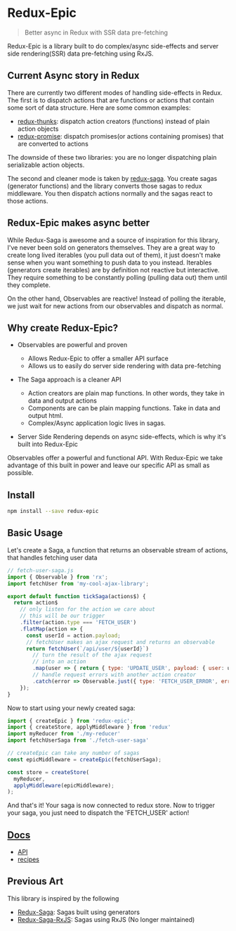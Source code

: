 # Redux-Epic

> Better async in Redux with SSR data pre-fetching

Redux-Epic is a library built to do complex/async side-effects and
server side rendering(SSR) data pre-fetching using RxJS.

## Current Async story in Redux

There are currently two different modes of handling side-effects in Redux. The
first is to dispatch actions that are functions or actions that contain some sort
of data structure. Here are some common examples:

* [redux-thunks](https://github.com/gaearon/redux-thunk): dispatch action creators (functions) instead of plain action objects
* [redux-promise](https://github.com/acdlite/redux-promise): dispatch promises(or actions containing promises) that are converted to actions

The downside of these two libraries: you are no longer dispatching plain
serializable action objects.

The second and cleaner mode is taken by [redux-saga](https://github.com/yelouafi/redux-saga).
You create sagas (generator functions) and the library converts those sagas to redux middleware.
You then dispatch actions normally and the sagas react to those actions.

## Redux-Epic makes async better

While Redux-Saga is awesome and a source of inspiration for this library,
I've never been sold on generators themselves. They are a great way to create
long lived iterables (you pull data out of them), it just doesn't make sense
when you want something to push data to you instead. Iterables (generators create iterables)
are by definition not reactive but interactive. They require something to be
constantly polling (pulling data out) them until they complete.

On the other hand, Observables are reactive! Instead of polling the iterable, we
just wait for new actions from our observables and dispatch as normal.

## Why create Redux-Epic?

* Observables are powerful and proven
    * Allows Redux-Epic to offer a smaller API surface
    * Allows us to easily do server side rendering with data pre-fetching

* The Saga approach is a cleaner API
  * Action creators are plain map functions. In other words, they take in data
    and output actions
  * Components are can be plain mapping functions. Take in data and output html.
  * Complex/Async application logic lives in sagas.

* Server Side Rendering depends on async side-effects, which is why it's built into
  Redux-Epic

Observables offer a powerful and functional API. With Redux-Epic we take
advantage of this built in power and leave our specific API as small as
possible.

## Install

```bash
npm install --save redux-epic
```

## Basic Usage

Let's create a Saga, a function that returns an observable stream of actions,
that handles fetching user data

```js
// fetch-user-saga.js
import { Observable } from 'rx';
import fetchUser from 'my-cool-ajax-library';

export default function tickSaga(actions$) {
  return action$
    // only listen for the action we care about
    // this will be our trigger
    .filter(action.type === 'FETCH_USER')
    .flatMap(action => {
      const userId = action.payload;
      // fetchUser makes an ajax request and returns an observable
      return fetchUser(`/api/user/${userId}`)
        // turn the result of the ajax request
        // into an action
        .map(user => { return { type: 'UPDATE_USER', payload: { user: user } }; })
        // handle request errors with another action creator
        .catch(error => Observable.just({ type: 'FETCH_USER_ERROR', error: error }));
    });
}
```

Now to start using your newly created saga:

```js
import { createEpic } from 'redux-epic';
import { createStore, applyMiddleware } from 'redux'
import myReducer from './my-reducer'
import fetchUserSaga from './fetch-user-saga'

// createEpic can take any number of sagas
const epicMiddleware = createEpic(fetchUserSaga);

const store = createStore(
  myReducer,
  applyMiddleware(epicMiddleware);
);

```

And that's it! Your saga is now connected to redux store.
Now to trigger your saga, you just need to dispatch the
'FETCH_USER' action!

## [Docs](docs)

* [API](docs/api)
* [recipes](docs/recipes)

## Previous Art

This library is inspired by the following

* [Redux-Saga](https://github.com/yelouafi/redux-saga): Sagas built using generators
* [Redux-Saga-RxJS](https://github.com/salsita/redux-saga-rxjs): Sagas using RxJS (No longer maintained)
